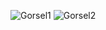 ![Gorsel1](https://github.com/user-attachments/assets/fb1776ff-65fc-44ed-8fc8-2e535e3255fc)
![Gorsel2](https://github.com/user-attachments/assets/12e92bd3-829c-47df-a12f-d6e8214c909c)
